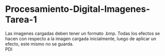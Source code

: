 # Procesamiento-Digital-Imagenes-Tarea-1  

Las imagenes cargadas deben tener un formato .bmp.
Todas los efectos se hacen con respecto a la imagen cargada inicialmente, luego de aplicar un efecto, este mismo no se guarda.  
PDI

